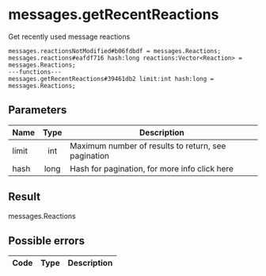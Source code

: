 # messages.getRecentReactions
Get recently used message reactions

```
messages.reactionsNotModified#b06fdbdf = messages.Reactions;
messages.reactions#eafdf716 hash:long reactions:Vector<Reaction> = messages.Reactions;
---functions---
messages.getRecentReactions#39461db2 limit:int hash:long = messages.Reactions;
```

## Parameters
| Name | Type | Description |
| ---- | :----: | ----------- |
| limit | int | Maximum number of results to return, see pagination |
| hash | long | Hash for pagination, for more info click here |


## Result
messages.Reactions

## Possible errors
| Code | Type | Description |
| ---- | :----: | ----------- |

